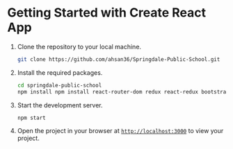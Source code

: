 # Getting Started with Create React App

1. Clone the repository to your local machine.
    ```sh
    git clone https://github.com/ahsan36/Springdale-Public-School.git
    ```

1. Install the required packages.
    ```sh
    cd springdale-public-school
    npm install npm install react-router-dom redux react-redux bootstrap react-bootstrap-carousel
    ```

1. Start the development server.
    ```sh
    npm start
    ```
1. Open the project in your browser at [`http://localhost:3000`](http://localhost:3000) to view your project.

